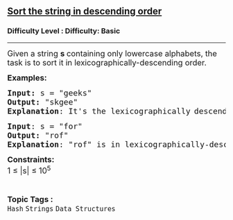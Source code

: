 <h2><a href="https://www.geeksforgeeks.org/problems/sort-the-string-in-descending-order3542/1?page=1&category=Strings&sortBy=difficulty">Sort the string in descending order</a></h2><h3>Difficulty Level : Difficulty: Basic</h3><hr><div class="problems_problem_content__Xm_eO"><p><span style="font-size: 18px;">Given a string <strong>s </strong>containing only lowercase alphabets, the task is to sort it in lexicographically-descending order. </span></p>
<p><span style="font-size: 18px;"><strong>Examples:</strong></span></p>
<pre><span style="font-size: 18px;"><strong>Input: </strong>s = "geeks"
<strong>Output:</strong> "skgee"
<strong>Explanation</strong>: It's the lexicographically</span> <span style="font-size: 18px;">descending order.</span>
</pre>
<pre><span style="font-size: 18px;"><strong>Input</strong>: s = "for"
<strong>Output:</strong> "rof"
<strong>Explanation</strong>: "rof" is in lexicographically-descending order.</span>
</pre>
<p><span style="font-size: 18px;"><strong>Constraints:</strong><br>1 ≤ |s| ≤ 10<sup>5</sup></span></p></div><br><p><span style=font-size:18px><strong>Topic Tags : </strong><br><code>Hash</code>&nbsp;<code>Strings</code>&nbsp;<code>Data Structures</code>&nbsp;